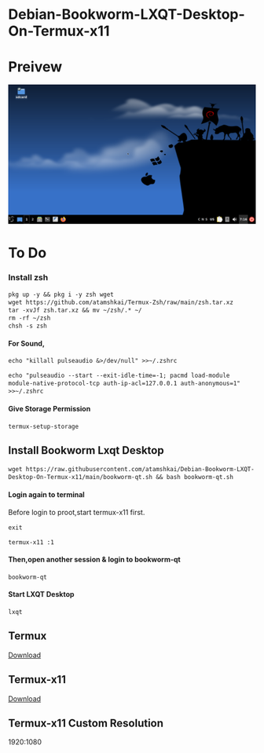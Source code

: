 # Debian-Bookworm-LXQT-Desktop-On-Termux-x11

# Preivew

![](https://raw.githubusercontent.com/atamshkai/Debian-Bookworm-LXQT-Desktop-On-Termux-x11/main/bookworm-qt.png)

# To Do

### Install zsh 
``` 
pkg up -y && pkg i -y zsh wget
wget https://github.com/atamshkai/Termux-Zsh/raw/main/zsh.tar.xz 
tar -xvJf zsh.tar.xz && mv ~/zsh/.* ~/
rm -rf ~/zsh
chsh -s zsh 
```

#### For Sound, 
``` 
echo "killall pulseaudio &>/dev/null" >>~/.zshrc 
``` 
```
echo "pulseaudio --start --exit-idle-time=-1; pacmd load-module module-native-protocol-tcp auth-ip-acl=127.0.0.1 auth-anonymous=1" >>~/.zshrc 
```

#### Give Storage Permission

``` 
termux-setup-storage 
```

## Install Bookworm Lxqt Desktop
```
wget https://raw.githubusercontent.com/atamshkai/Debian-Bookworm-LXQT-Desktop-On-Termux-x11/main/bookworm-qt.sh && bash bookworm-qt.sh
```

#### Login again to terminal 
Before login to proot,start termux-x11 first. 
```
exit
```
``` 
termux-x11 :1 
```

#### Then,open another session & login to bookworm-qt
```
bookworm-qt
```

#### Start LXQT Desktop
```
lxqt
```

## Termux 
[Download](https://github.com/termux/termux-app/releases/download/v0.118.0/termux-app_v0.118.0+github-debug_universal.apk) 

## Termux-x11 
[Download](https://archive.org/download/termux-x11/app-universal-debug.apk) 

## Termux-x11 Custom Resolution
1920:1080
